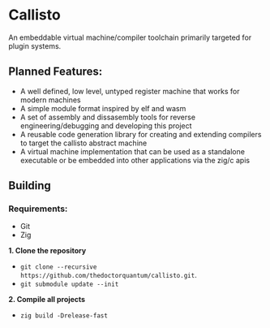 # Callisto 

An embeddable virtual machine/compiler toolchain primarily targeted for plugin systems.

## Planned Features: 

- A well defined, low level, untyped register machine that works for modern machines
- A simple module format inspired by elf and wasm 
- A set of assembly and dissasembly tools for reverse engineering/debugging and developing this project
- A reusable code generation library for creating and extending compilers to target the callisto abstract machine 
- A virtual machine implementation that can be used as a standalone executable or be embedded into other applications via the zig/c apis

## Building

### Requirements: 
- Git
- Zig

**1. Clone the repository**

* `git clone --recursive https://github.com/thedoctorquantum/callisto.git`.
* `git submodule update --init`

**2. Compile all projects**

- `zig build -Drelease-fast`